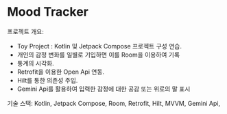 # Mood Tracker
프로젝트 개요: 
- Toy Project : Kotlin 및 Jetpack Compose 프로젝트 구성 연습.
- 개인의 감정 변화를 일별로 기입하면 이를 Room을 이용하여 기록
- 통계의 시각화.
- Retrofit을 이용한 Open Api 연동.
- Hilt를 통한 의존성 주입.
- Gemini Api를 활용하여 입력한 감정에 대한 공감 또는 위로의 말 표시

기술 스택: Kotlin, Jetpack Compose, Room, Retrofit, Hilt, MVVM, Gemini Api, 